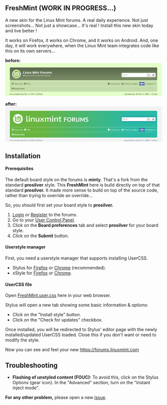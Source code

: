 ## FreshMint (WORK IN PROGRESS...)
A new skin for the Linux Mint forums. A real daily experience. Not just screenshots... Not just a showcase... It's real ! Install this new skin today and live better !

It works on Firefox, it works on Chrome, and it works on Android. And, one day, it will work everywhere, when the Linux Mint team integrates code like this on its own servers... 

**before:**
![FreshMint preview](images/preview-old.png)  

**after:**
![FreshMint preview](images/preview-new.png)

## Installation

#### Prerequisites

The default board style on the forums is **minty**. That's a fork from the standard **prosilver** style. This **FreshMint** here is build directly on top of that standard **prosilver.** It made more sense to build on top of the source code, rather than trying to override an override...

So, you should first set your board style to **prosilver.**

1. [Login](https://forums.linuxmint.com/ucp.php?mode=login&redirect=index.php) or [Register](https://forums.linuxmint.com/ucp.php?mode=register) to the forums.
2. Go to your [User Control Panel](https://forums.linuxmint.com/ucp.php).
3. Click on the **Board preferences** tab and select **prosilver** for your board style.
4. Click on the **Submit** button.

#### Userstyle manager

First, you need a userstyle manager that supports installing UserCSS.

* Stylus for [Firefox](https://addons.mozilla.org/en-US/firefox/addon/styl-us/) or [Chrome](https://chrome.google.com/webstore/detail/stylus/clngdbkpkpeebahjckkjfobafhncgmne) (recommended).
* xStyle for [Firefox](https://addons.mozilla.org/firefox/addon/xstyle/) or [Chrome](https://chrome.google.com/webstore/detail/xstyle/hncgkmhphmncjohllpoleelnibpmccpj).

#### UserCSS file

Open [FreshMint.user.css](https://raw.githubusercontent.com/SebastJava/FreshMint/main/FreshMint.user.css) here in your web browser.

Stylus will open a new tab showing some basic information & options:

* Click on the "Install style" button.
* Click on the "Check for updates" checkbox.

Once installed, you will be redirected to Stylus' editor page with the newly installed/updated UserCSS loaded. Close this if you don't want or need to modify the style.

Now you can see and feel your new https://forums.linuxmint.com

## Troubleshooting

* **Flashing of unstyled content (FOUC):** To avoid this, click on the Stylus Options (gear icon). In the "Advanced" section, turn on the "Instant inject mode".

**For any other problem,** please open a new [issue](https://github.com/SebastJava/FreshMint/issues).